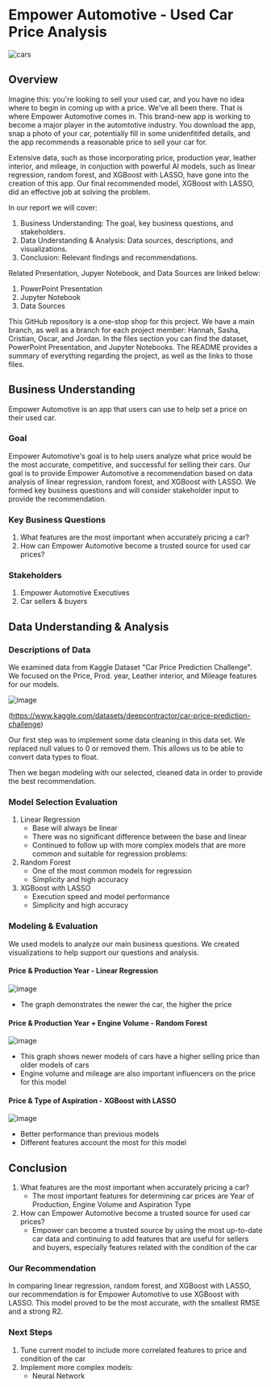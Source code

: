 # Empower Automotive - Used Car Price Analysis

![cars](https://th.bing.com/th/id/R.9afaff6944accabe5dc55f713134f5fa?rik=ha%2fls5fh6wMN2Q&riu=http%3a%2f%2fmcity.umich.edu%2fwp-content%2fuploads%2f2017%2f02%2fcar-sunrise.jpg&ehk=3ZQbYDUCnoP09vNWkQ1uj7XLQWarfDz6hUJY1pmOLy8%3d&risl=&pid=ImgRaw&r=0)

## Overview
Imagine this: you're looking to sell your used car, and you have no idea where to begin in coming up with a price. We've all been there. That is where Empower Automotive comes in. This brand-new app is working to become a major player in the automtotive industry. You download the app, snap a photo of your car, potentially fill in some unidenfitifed details, and the app recommends a reasonable price to sell your car for.

Extensive data, such as those incorporating price, production year, leather interior, and mileage, in conjuction with powerful AI models, such as linear regression, random forest, and XGBoost with LASSO, have gone into the creation of this app. Our final recommended model, XGBoost with LASSO, did an effective job at solving the problem.

In our report we will cover:
1. Business Understanding: The goal, key business questions, and stakeholders.
2. Data Understanding & Analysis: Data sources, descriptions, and visualizations.
3. Conclusion: Relevant findings and recommendations. 

Related Presentation, Jupyer Notebook, and Data Sources are linked below:
1. PowerPoint Presentation
2. Jupyter Notebook
3. Data Sources

This GitHub repository is a one-stop shop for this project. We have a main branch, as well as a branch for each project member: Hannah, Sasha, Cristian, Oscar, and Jordan. In the files section you can find the dataset, PowerPoint Presentation, and Jupyter Notebooks. The README provides a summary of everything regarding the project, as well as the links to those files.

## Business Understanding
Empower Automotive is an app that users can use to help set a price on their used car.

### Goal
Empower Automotive's goal is to help users analyze what price would be the most accurate, competitive, and successful for selling their cars. Our goal is to provide Empower Automotive a recommendation based on data analysis of linear regression, random forest, and XGBoost with LASSO. We formed key business questions and will consider stakeholder input to provide the recommendation.

### Key Business Questions
1. What features are the most important when accurately pricing a car?
2. How can Empower Automotive become a trusted source for used car prices?

### Stakeholders
1. Empower Automotive Executives
2. Car sellers & buyers

## Data Understanding & Analysis
### Descriptions of Data

We examined data from Kaggle Dataset "Car Price Prediction Challenge". We focused on the Price, Prod. year, Leather interior, and Mileage features for our models.

![image](https://github.com/omunozsanchezdeloitte/Capstone---Group-3/assets/125094602/1ef59da8-3979-461c-9d31-7db5ebd3b4eb)

(https://www.kaggle.com/datasets/deepcontractor/car-price-prediction-challenge)

Our first step was to implement some data cleaning in this data set. We replaced null values to 0 or removed them. This allows us to be able to convert data types to float.

Then we began modeling with our selected, cleaned data in order to provide the best recommendation.

### Model Selection Evaluation
1. Linear Regression
   - Base will always be linear
   - There was no significant difference between the base and linear
   * Continued to follow up with more complex models that are more common and suitable for regression problems: 
2. Random Forest
   - One of the most common models for regression
   - Simplicity and high accuracy
3. XGBoost with LASSO
   - Execution speed and model performance
   - Simplicity and high accuracy

### Modeling & Evaluation
We used models to analyze our main business questions. We created visualizations to help support our questions and analysis.

#### Price & Production Year - Linear Regression

![image](https://github.com/omunozsanchezdeloitte/Capstone---Group-3/assets/125094602/f9311b79-0935-49e8-b299-e20270a398da)

- The graph demonstrates the newer the car, the higher the price

#### Price & Production Year + Engine Volume - Random Forest

![image](https://github.com/omunozsanchezdeloitte/Capstone---Group-3/assets/125094602/8690f936-b4ee-4516-9bdf-603d8cfdc768)

- This graph shows newer models of cars have a higher selling price than older models of cars
- Engine volume and mileage are also important influencers on the price for this model

#### Price & Type of Aspiration - XGBoost with LASSO

![image](https://github.com/omunozsanchezdeloitte/Capstone---Group-3/assets/125094602/72d69825-49ad-4fd1-bfe0-06fd0c4c3e92)

- Better performance than previous models
- Different features account the most for this model

## Conclusion
1. What features are the most important when accurately pricing a car?
    - The most important features for determining car prices are Year of Production, Engine Volume and Aspiration Type
2. How can Empower Automotive become a trusted source for used car prices?
    - Empower can become a trusted source by using the most up-to-date car data and continuing to add features that are useful for sellers and buyers, especially features related with the condition of the car

### Our Recommendation
In comparing linear regression, random forest, and XGBoost with LASSO, our recommendation is for Empower Automotive to use XGBoost with LASSO. This model proved to be the most accurate, with the smallest RMSE and a strong R2.

### Next Steps
1. Tune current model to include more correlated features to price and condition of the car
2. Implement more complex models:
   - Neural Network

